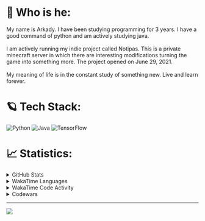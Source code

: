 # 👤 Who is he:
My name is Arkady. I have been studying programming for 3 years. I have a good command of python and am actively studying java. <br><br>I am actively running my indie project called Notipas. This is a private minecraft server in which there are interesting modifications turning the game into something more. The project opened on June 29, 2021.<br><br>My meaning of life is in the constant study of something new. Live and learn forever.

# 🪐 Tech Stack:
![Python](https://img.shields.io/badge/python-3670A0?style=for-the-badge&logo=python&logoColor=ffdd54)
![Java](https://img.shields.io/badge/java-%23ED8B00.svg?style=for-the-badge&logo=java&logoColor=white)
![TensorFlow](https://img.shields.io/badge/TensorFlow-%23FF6F00.svg?style=for-the-badge&logo=TensorFlow&logoColor=white)


# 📈 Statistics:

<details>
    <summary>GitHub Stats</summary>
    <p>
        <img src="https://github-readme-stats.vercel.app/api?username=belkinark&theme=onedark&hide_border=true&include_all_commits=false&count_private=false">
    </p>
</details>

<details>
    <summary>WakaTime Languages</summary>
    <p>
        <a href="https://wakatime.com"><img src="https://wakatime.com/share/@95fe5ec9-3366-439b-a584-a0048b1f5d52/287a8b06-770a-411e-860c-d026035c8416.png" /></a>
    </p>
</details>

<details>
    <summary>WakaTime Code Activity</summary>
    <p>
        <a href="https://wakatime.com"><img src="https://wakatime.com/share/@95fe5ec9-3366-439b-a584-a0048b1f5d52/4f87b67e-64fa-480c-9c6c-c040597202a2.png" /></a>
    </p>
</details>

<details>
    <summary>Codewars</summary>
    <p>
        <a href="https://www.codewars.com/users/belkinark"><img src="https://www.codewars.com/users/belkinark/badges/large"></a>
    </p>
</details>


<hr>

[![](https://visitcount.itsvg.in/api?id=belkinark&icon=0&color=12)](https://visitcount.itsvg.in)
